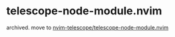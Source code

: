# telescope-node-module.nvim

archived. move to [nvim-telescope/telescope-node-module.nvim][]

[nvim-telescope/telescope-node-module.nvim]: https://github.com/nvim-telescope/telescope-node-module.nvim
